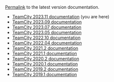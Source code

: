 [//]: # (title: Documentation for Previous Versions)
[//]: # (auxiliary-id: Documentation for Previous Versions)

[Permalink](https://www.jetbrains.com/help/teamcity/teamcity-documentation.html) to the latest version documentation.

* [TeamCity 2023.11 documentation](https://www.jetbrains.com/help/teamcity/2023.11/teamcity-documentation.html) (you are here)
* [TeamCity 2023.09 documentation](https://www.jetbrains.com/help/teamcity/2023.09/teamcity-documentation.html)
* [TeamCity 2023.07 documentation](https://www.jetbrains.com/help/teamcity/2023.07/teamcity-documentation.html)
* [TeamCity 2023.05 documentation](https://www.jetbrains.com/help/teamcity/2023.05/teamcity-documentation.html)
* [TeamCity 2022.10 documentation](https://www.jetbrains.com/help/teamcity/2022.10/teamcity-documentation.html)
* [TeamCity 2022.04 documentation](https://www.jetbrains.com/help/teamcity/2022.04/teamcity-documentation.html)
* [TeamCity 2021.2 documentation](https://www.jetbrains.com/help/teamcity/2021.2/teamcity-documentation.html)
* [TeamCity 2021.1 documentation](https://www.jetbrains.com/help/teamcity/2021.1/teamcity-documentation.html)
* [TeamCity 2020.2 documentation](https://www.jetbrains.com/help/teamcity/2020.2/teamcity-documentation.html)
* [TeamCity 2020.1 documentation](https://www.jetbrains.com/help/teamcity/2020.1/teamcity-documentation.html)
* [TeamCity 2019.2 documentation](https://www.jetbrains.com/help/teamcity/2019.2/teamcity-documentation.html)
* [TeamCity 2019.1 documentation](https://www.jetbrains.com/help/teamcity/2019.1/teamcity-documentation.html)

